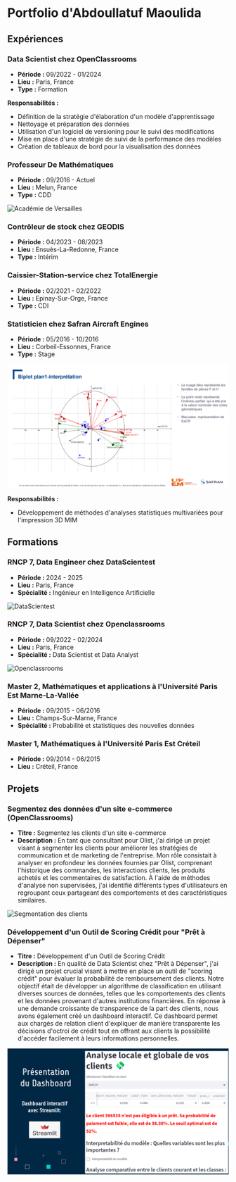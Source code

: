 # Portfolio d'Abdoullatuf Maoulida

## Expériences

### Data Scientist chez OpenClassrooms
- **Période :** 09/2022 - 01/2024
- **Lieu :** Paris, France
- **Type :** Formation

**Responsabilités :**
- Définition de la stratégie d'élaboration d'un modèle d'apprentissage
- Nettoyage et préparation des données
- Utilisation d'un logiciel de versioning pour le suivi des modifications
- Mise en place d'une stratégie de suivi de la performance des modèles
- Création de tableaux de bord pour la visualisation des données

### Professeur De Mathématiques
- **Période :** 09/2016 - Actuel
- **Lieu :** Melun, France
- **Type :** CDD

![Académie de Versailles](lien_vers_image_versailles.png)

### Contrôleur de stock chez GEODIS
- **Période :** 04/2023 - 08/2023
- **Lieu :** Ensuès-La-Redonne, France
- **Type :** Intérim


### Caissier-Station-service chez TotalEnergie
- **Période :** 02/2021 - 02/2022
- **Lieu :** Epinay-Sur-Orge, France
- **Type :** CDI

### Statisticien chez Safran Aircraft Engines
- **Période :** 05/2016 - 10/2016
- **Lieu :** Corbeil-Essonnes, France
- **Type :** Stage

![Stage](/assets/img/stage_presentation.png)

**Responsabilités :**
- Développement de méthodes d'analyses statistiques multivariées pour l'impression 3D MIM

## Formations

### RNCP 7, Data Engineer chez DataScientest
- **Période :** 2024 - 2025
- **Lieu :** Paris, France
- **Spécialité :** Ingénieur en Intelligence Artificielle

![DataScientest](lien_vers_image_datascientest.png)

### RNCP 7, Data Scientist chez Openclassrooms
- **Période :** 09/2022 - 02/2024
- **Lieu :** Paris, France
- **Spécialité :** Data Scientist et Data Analyst

![Openclassrooms](lien_vers_image_openclassrooms.png)

### Master 2, Mathématiques et applications à l'Université Paris Est Marne-La-Vallée
- **Période :** 09/2015 - 06/2016
- **Lieu :** Champs-Sur-Marne, France
- **Spécialité :** Probabilité et statistiques des nouvelles données


### Master 1, Mathématiques à l'Université Paris Est Créteil
- **Période :** 09/2014 - 06/2015
- **Lieu :** Créteil, France

## Projets

### Segmentez des données d'un site e-commerce (OpenClassrooms)
- **Titre :** Segmentez les clients d'un site e-commerce
- **Description :** En tant que consultant pour Olist, j'ai dirigé un projet visant à segmenter les clients pour améliorer les stratégies de communication et de marketing de l'entreprise. Mon rôle consistait à analyser en profondeur les données fournies par Olist, comprenant l'historique des commandes, les interactions clients, les produits achetés et les commentaires de satisfaction. À l'aide de méthodes d'analyse non supervisées, j'ai identifié différents types d'utilisateurs en regroupant ceux partageant des comportements et des caractéristiques similaires.

![Segmentation des clients](lien_vers_image_segmentation.png)

### Développement d'un Outil de Scoring Crédit pour "Prêt à Dépenser"
- **Titre :** Développement d'un Outil de Scoring Crédit
- **Description :** En qualité de Data Scientist chez "Prêt à Dépenser", j'ai dirigé un projet crucial visant à mettre en place un outil de "scoring crédit" pour évaluer la probabilité de remboursement des clients. Notre objectif était de développer un algorithme de classification en utilisant diverses sources de données, telles que les comportements des clients et les données provenant d'autres institutions financières. En réponse à une demande croissante de transparence de la part des clients, nous avons également créé un dashboard interactif. Ce dashboard permet aux chargés de relation client d'expliquer de manière transparente les décisions d'octroi de crédit tout en offrant aux clients la possibilité d'accéder facilement à leurs informations personnelles.

![Dashboard](/assets/img/presentation_dashboard.png)



